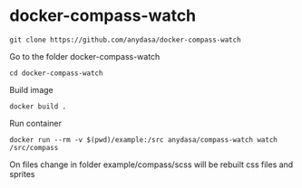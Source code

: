 # docker-compass-watch

```
git clone https://github.com/anydasa/docker-compass-watch
```

Go to the folder docker-compass-watch

```
cd docker-compass-watch
```

Build image 

```
docker build .
```

Run container

```
docker run --rm -v $(pwd)/example:/src anydasa/compass-watch watch /src/compass
```

On files change in folder example/compass/scss will be rebuilt css files and sprites
